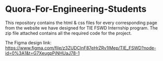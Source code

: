 # Quora-For-Engineering-Students

This repository contains the html & css files for every corresponding page from the website we have designed for TIE FSWD Internship program.
The zip file attached contains all the required code for the project.

The Figma design link: https://www.figma.com/file/z3ZUDClnF87eHrZRv1lMep/TIE_FSWD?node-id=0%3A1&t=G7XeugpPjNHUaJ78-1
